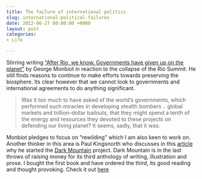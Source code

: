 ```yaml
---
title: The failure of international politics
slug: international-political-failures
date: 2012-06-27 00:00:00 +0000
layout: post
categories: 
- Life

---
```

Stirring writing [&#x201c;After Rio, we know. Governments have given up on the planet&#x201d;][monbiot] by George Monbiot in reaction to the collapse of the Rio Summit. He still finds reasons to continue to make efforts towards preserving the biosphere. Its clear however that we cannot look to governments and international agreements to do anything significant.

> Was it too much to have asked of the world&#x2019;s governments, which performed such miracles in developing stealth bombers .. global markets and trillion-dollar bailouts, that they might spend a tenth of the energy and resources they devoted to these projects on defending our living planet? It seems, sadly, that it was.

Monbiot pledges to focus on &#x201c;rewilding&#x201d; which I am also keen to work on.  
Another thinker in this area is Paul Kingsnorth who discusses in this [article][guardian] why he started the [Dark Mountain][dark-mountain] project. Dark Mountain is in the last throws of raising money for its third anthology of writing, illustration and prose. I bought the first book and have ordered the third, its good reading and thought provoking. Check it out [here][dark-mountain 2]

[dark-mountain]: http://dark-mountain.net/
[dark-mountain 2]: http://dark-mountain.net/stories/books/ "Dark Mountain Books"
[guardian]: http://www.guardian.co.uk/environment/2010/apr/29/environmentalism-dark-mountain-project
[monbiot]: http://www.monbiot.com/2012/06/25/end-of-an-era/
